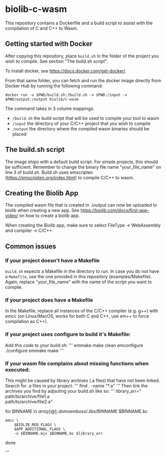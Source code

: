 # biolib-c-wasm
This repository contains a Dockerfile and a build script to assist with the compilation of C and C++ to Wasm.

## Getting started with Docker
After copying  this repository, place `build.sh` in the folder of the project you wish to compile. See section "The build.sh script".

To install docker, see https://docs.docker.com/get-docker/.

From that same folder, you can fetch and run the docker image directly from Docker Hub by running the following command:
```
docker run -v $PWD/build.sh:/build.sh -v $PWD:/input -v $PWD/output:/output biolib/c-wasm
```

The command takes in 3 volume mappings:
- `/build.sh` the build script that will be used to compile your tool to wasm
- `/input` the directory of your C/C++ project that you wish to compile
- `/output` the directory where the compiled wasm binaries should be placed

## The build.sh script

The image ships with a default build script. For simple projects, this should be sufficient. Remember to change the binary file name "your_file_name" on line 3 of build.sh.
Build.sh uses emscripten (https://emscripten.org/index.html) to compile C/C++ to wasm.

## Creating the Biolib App
The compiled wasm file that is created in ./output can now be uploaded to biolib when creating a new app.
See https://biolib.com/docs/first-app-video/ on how to create a biolib app.

When creating the Biolib app, make sure to select FileType -> WebAssembly and compiler -> C/C++.

## Common issues

### If your project doesn't have a Makefile
`build.sh` expects a Makefile in the directory to run. In case you do not have a `Makefile`, use the one provided in this repository (examples/Makefile). Again, replace "your_file_name" with the name of the script you want to compile.

### If your project does have a Makefile
In the Makefile, replace all instances of the C/C++ compiler (e.g. g++) with emcc (on Linux/MacOS, works for both C and C++, use em++ to force compilation as C++).

### If your project uses configure to build it's Makefile:
Add this code to your build.sh:
'''
emmake make clean
emconfigure ./configure
emmake make
'''

### If your wasm file complains about missing functions when executed:
This might be caused by library archives (.a files) that have not been linked. Search for .a files in your project:
'''
find . -name "*.a"
'''
Then link the archives you find by adjsuting your build.sh like so:
'''
library_arr="\
    path/to/archive/file1.a \
    path/to/archive/file2.a"

for BINNAME in ${array[@]}; do
    mv emboss/.libs/$BINNAME $BINNAME.bc

    emcc \
        $BIOLIB_REQ_FLAGS \
        $APP_ADDITIONAL_FLAGS \
        -o $BINNAME.mjs $BINNAME.bc $library_arr
done

'''

